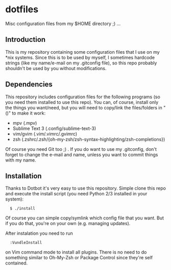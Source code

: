 # dotfiles

Misc configuration files from my $HOME directory ;) ...

## Introduction

This is my repository containing some configuration files that I use on my *nix systems. Since this is to be used by myself, I sometimes hardcode strings (like my name/e-mail on my .gitconfig file), so this repo probably shouldn't be used by you without modifications.

## Dependencies

This repository includes configuration files for the following programs (so you need them installed to use this repo). You can, of course, install only the things you want/need, but you will need to copy/link the files/folders in "()" to make it work:

  * mpv (.mpv)
  * Sublime Text 3 (.config/sublime-text-3)
  * vim/gvim (.vim/.vimrc/.gvimrc)
  * zsh (.zshrc/.zsh/{oh-my-zsh/zsh-syntax-highlighting/zsh-completions})

Of course you need Git too ;) . If you do want to use my .gitconfig, don't forget to change the e-mail and name, unless you want to commit things with my name.

## Installation

Thanks to Dotbot it's very easy to use this repository. Simple clone this repo and execute the install script (you need Python 2/3 installed in your system):

```
  $ ./install
```

Of course you can simple copy/symlink which config file that you want. But if you do that, you're on your own (e.g. managing updates).

After instalation you need to run

```
  :VundleInstall
```

on Vim command mode to install all plugins. There is no need to do something similar to Oh-My-Zsh or Package Control since they're self contained.


